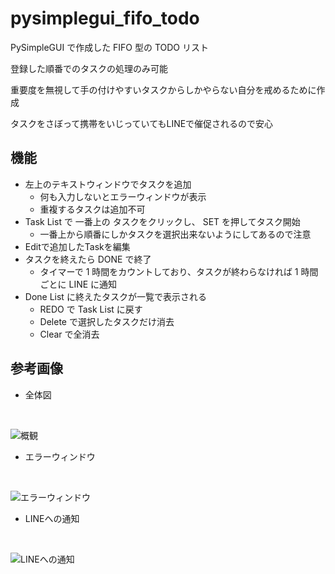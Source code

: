 # pysimplegui_fifo_todo

PySimpleGUI で作成した FIFO 型の TODO リスト

登録した順番でのタスクの処理のみ可能

重要度を無視して手の付けやすいタスクからしかやらない自分を戒めるために作成

タスクをさぼって携帯をいじっていてもLINEで催促されるので安心

## 機能

- 左上のテキストウィンドウでタスクを追加
  - 何も入力しないとエラーウィンドウが表示
  - 重複するタスクは追加不可
- Task List で 一番上の タスクをクリックし、 SET を押してタスク開始
  - 一番上から順番にしかタスクを選択出来ないようにしてあるので注意
- Editで追加したTaskを編集
- タスクを終えたら DONE で終了
  - タイマーで 1 時間をカウントしており、タスクが終わらなければ 1 時間ごとに LINE に通知
- Done List に終えたタスクが一覧で表示される
  - REDO で Task List に戻す
  - Delete で選択したタスクだけ消去
  - Clear で全消去

## 参考画像
- 全体図
</br>

![概観](https://user-images.githubusercontent.com/74105563/171169323-9190ecbf-e5dc-40c6-b8ff-5bad473c8e9e.png)

- エラーウィンドウ
</br>

![エラーウィンドウ](https://user-images.githubusercontent.com/74105563/171170947-c78aa74e-81ef-4770-b94f-bb98668c6d6a.png)

- LINEへの通知
</br>

![LINEへの通知](https://user-images.githubusercontent.com/74105563/171169733-854878b1-17ae-4f5e-9da5-1b8508398c74.png)

